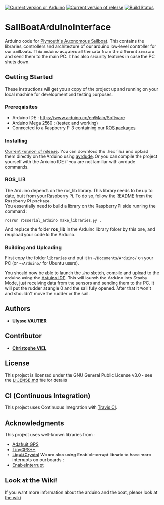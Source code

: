 [![Current version on Arduino](https://img.shields.io/badge/Arduino-v1.8.5-blue.svg)](https://www.arduino.cc/en/Main/Software)
[![Current version of release](https://img.shields.io/github/release/Plymouth-Sailboat/SailBoatArduinoInterface/all.svg)](https://github.com/Plymouth-Sailboat/SailBoatArduinoInterface/releases/latest)
[![Build Status](https://travis-ci.com/Plymouth-Sailboat/SailBoatArduinoInterface.svg?branch=master)](https://travis-ci.com/Plymouth-Sailboat/SailBoatArduinoInterface)

# SailBoatArduinoInterface
Arduino code for [Plymouth's Autonomous Sailboat](https://plymouth-sailboat.github.io/). This contains the libraries, controllers and architecture of our arduino low-level controller for our sailboats. This arduino acquires all the data from the different sensors and send them to the main PC. It has also security features in case the PC shuts down.

## Getting Started

These instructions will get you a copy of the project up and running on your local machine for development and testing purposes.

### Prerequisites

- Arduino IDE : https://www.arduino.cc/en/Main/Software
- Arduino Mega 2560 : (tested and working)
- Connected to a Raspberry Pi 3 containing our [ROS packages](https://github.com/Plymouth-Sailboat/SailBoatROS)

### Installing

[Current version of release](https://github.com/Plymouth-Sailboat/SailBoatArduinoInterface/releases/latest). You can download the .hex files and upload them directly on the Arduino using [avrdude](http://www.ladyada.net/learn/avr/avrdude.html). Or you can compile the project yourself with the Arduino IDE if you are not familiar with avrdude commands.

### ROS_LIB
The Arduino depends on the ros_lib library. This library needs to be up to date, built from your Raspberry Pi. To do so, follow the [README](https://github.com/Plymouth-Sailboat/SailBoatROS#ROS_LIB) from the Raspberry PI package.  
You essentially need to build a library on the Raspberry Pi side running the command :
```
rosrun rosserial_arduino make_libraries.py .
```
And replace the folder __ros_lib__ in the Arduino library folder by this one, and reupload your code to the Arduino.

### Building and Uploading

First copy the folder `libraries` and put it in `~/Documents/Arduino/` on your PC (or `~/Arduino/` for Ubuntu users).

You should now be able to launch the *.ino* sketch, compile and upload to the arduino using the [Arduino IDE](https://www.arduino.cc/en/Guide/ArduinoMega2560).
This will launch the Arduino into Stanby Mode, just receiving data from the sensors and sending them to the PC. It will put the rudder at angle 0 and the sail fully opened. After that it won't and shouldn't move the rudder or the sail.

## Authors

* **[Ulysse VAUTIER](https://ulyssevautier.github.io/)**

## Contributor

* **[Christophe VIEL](https://www.researchgate.net/profile/Christophe_Viel)**

## License

This project is licensed under the GNU General Public License v3.0 - see the [LICENSE.md](LICENSE.md) file for details

## CI (Continuous Integration)
This project uses Continuous Integration with [Travis CI](https://travis-ci.org/Plymouth-Sailboat/SailBoatArduinoInterface).

## Acknowledgments
This project uses well-known libraries from :
* [Adafruit GPS](https://github.com/adafruit/Adafruit_GPS)
* [TinyGPS++](http://arduiniana.org/libraries/tinygpsplus/)
* [LiquidCrystal](https://bitbucket.org/fmalpartida/new-liquidcrystal/wiki/Home)
We are also using EnableInterrupt librarie to have more interrupts on our boards :
* [EnableInterrupt](https://github.com/GreyGnome/EnableInterrupt)

## Look at the Wiki!
If you want more information about the arduino and the boat, please look at [the wiki](https://github.com/Plymouth-Sailboat/SailBoatArduinoInterface/wiki)
